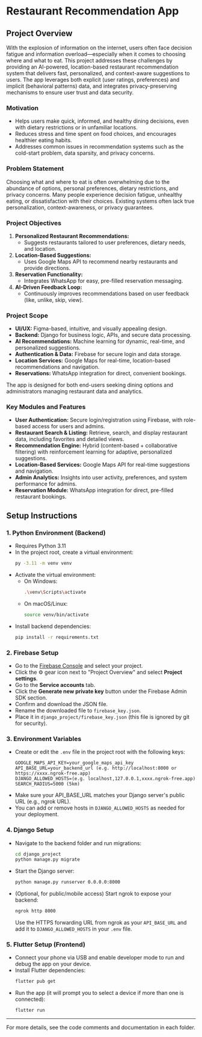 # Restaurant Recommendation App

## Project Overview

With the explosion of information on the internet, users often face decision fatigue and information overload—especially when it comes to choosing where and what to eat. This project addresses these challenges by providing an AI-powered, location-based restaurant recommendation system that delivers fast, personalized, and context-aware suggestions to users. The app leverages both explicit (user ratings, preferences) and implicit (behavioral patterns) data, and integrates privacy-preserving mechanisms to ensure user trust and data security.

### Motivation
- Helps users make quick, informed, and healthy dining decisions, even with dietary restrictions or in unfamiliar locations.
- Reduces stress and time spent on food choices, and encourages healthier eating habits.
- Addresses common issues in recommendation systems such as the cold-start problem, data sparsity, and privacy concerns.

### Problem Statement
Choosing what and where to eat is often overwhelming due to the abundance of options, personal preferences, dietary restrictions, and privacy concerns. Many people experience decision fatigue, unhealthy eating, or dissatisfaction with their choices. Existing systems often lack true personalization, context-awareness, or privacy guarantees.

### Project Objectives
1. **Personalized Restaurant Recommendations:**
   - Suggests restaurants tailored to user preferences, dietary needs, and location.
2. **Location-Based Suggestions:**
   - Uses Google Maps API to recommend nearby restaurants and provide directions.
3. **Reservation Functionality:**
   - Integrates WhatsApp for easy, pre-filled reservation messaging.
4. **AI-Driven Feedback Loop:**
   - Continuously improves recommendations based on user feedback (like, unlike, skip, view).

### Project Scope
- **UI/UX:** Figma-based, intuitive, and visually appealing design.
- **Backend:** Django for business logic, APIs, and secure data processing.
- **AI Recommendations:** Machine learning for dynamic, real-time, and personalized suggestions.
- **Authentication & Data:** Firebase for secure login and data storage.
- **Location Services:** Google Maps for real-time, location-based recommendations and navigation.
- **Reservations:** WhatsApp integration for direct, convenient bookings.

The app is designed for both end-users seeking dining options and administrators managing restaurant data and analytics.

### Key Modules and Features
- **User Authentication:** Secure login/registration using Firebase, with role-based access for users and admins.
- **Restaurant Search & Listing:** Retrieve, search, and display restaurant data, including favorites and detailed views.
- **Recommendation Engine:** Hybrid (content-based + collaborative filtering) with reinforcement learning for adaptive, personalized suggestions.
- **Location-Based Services:** Google Maps API for real-time suggestions and navigation.
- **Admin Analytics:** Insights into user activity, preferences, and system performance for admins.
- **Reservation Module:** WhatsApp integration for direct, pre-filled restaurant bookings.



## Setup Instructions

### 1. Python Environment (Backend)
- Requires Python 3.11
- In the project root, create a virtual environment:
  ```sh
  py -3.11 -m venv venv
  ```
- Activate the virtual environment:
  - On Windows:
    ```sh
    .\venv\Scripts\activate
    ```
  - On macOS/Linux:
    ```sh
    source venv/bin/activate
    ```
- Install backend dependencies:
  ```sh
  pip install -r requirements.txt
  ```

### 2. Firebase Setup
- Go to the [Firebase Console](https://console.firebase.google.com/) and select your project.
- Click the ⚙️ gear icon next to "Project Overview" and select **Project settings**.
- Go to the **Service accounts** tab.
- Click the **Generate new private key** button under the Firebase Admin SDK section.
- Confirm and download the JSON file.
- Rename the downloaded file to `firebase_key.json`.
- Place it in `django_project/firebase_key.json` (this file is ignored by git for security).

### 3. Environment Variables
- Create or edit the `.env` file in the project root with the following keys:
  ```env
  GOOGLE_MAPS_API_KEY=your_google_maps_api_key
  API_BASE_URL=your_backend_url (e.g. http://localhost:8000 or https://xxxx.ngrok-free.app)
  DJANGO_ALLOWED_HOSTS=(e.g. localhost,127.0.0.1,xxxx.ngrok-free.app)
  SEARCH_RADIUS=5000 (5km)
  ```
- Make sure your API_BASE_URL matches your Django server's public URL (e.g., ngrok URL).
- You can add or remove hosts in `DJANGO_ALLOWED_HOSTS` as needed for your deployment.

### 4. Django Setup
- Navigate to the backend folder and run migrations:
  ```sh
  cd django_project
  python manage.py migrate
  ```
- Start the Django server:
  ```sh
  python manage.py runserver 0.0.0.0:8000
  ```
- (Optional, for public/mobile access) Start ngrok to expose your backend:
  ```sh
  ngrok http 8000
  ```
  Use the HTTPS forwarding URL from ngrok as your `API_BASE_URL` and add it to `DJANGO_ALLOWED_HOSTS` in your `.env` file.

### 5. Flutter Setup (Frontend)
- Connect your phone via USB and enable developer mode to run and debug the app on your device.
- Install Flutter dependencies:
  ```sh
  flutter pub get
  ```
- Run the app (it will prompt you to select a device if more than one is connected):
  ```sh
  flutter run
  ```

---

For more details, see the code comments and documentation in each folder.
